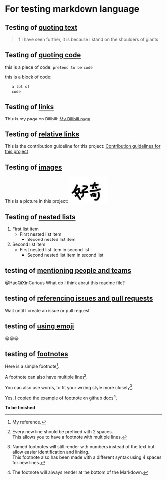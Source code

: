 # For testing markdown language
## Testing of [quoting text](https://docs.github.com/en/get-started/writing-on-github/getting-started-with-writing-and-formatting-on-github/basic-writing-and-formatting-syntax#quoting-text)
> If I have seen further, it is because I stand on the shoulders of giants

## Testing of [quoting code](https://docs.github.com/en/get-started/writing-on-github/getting-started-with-writing-and-formatting-on-github/basic-writing-and-formatting-syntax#quoting-code)
this is a piece of code: `pretend to be code`

this is a block of code:
```pretend to be
   a lot of
   code
```

## Testing of [links](https://docs.github.com/en/get-started/writing-on-github/getting-started-with-writing-and-formatting-on-github/basic-writing-and-formatting-syntax#links)
This is my page on Bilibili: [My Bilibili page](https://space.bilibili.com/1691902052?spm_id_from=333.1007.0.0)

## Testing of [relative links](https://docs.github.com/en/get-started/writing-on-github/getting-started-with-writing-and-formatting-on-github/basic-writing-and-formatting-syntax#relative-links)
This is the contribution guideline for this project: [Contribution guidelines for this project](docs/CONTRIBUTING.md)

## Testing of [images](https://docs.github.com/en/get-started/writing-on-github/getting-started-with-writing-and-formatting-on-github/basic-writing-and-formatting-syntax#images)
This is a picture in this project:![image example](好奇.PNG)

## Testing of [nested lists](https://docs.github.com/en/get-started/writing-on-github/getting-started-with-writing-and-formatting-on-github/basic-writing-and-formatting-syntax#nested-lists)
1. First list item
   - First nested list item
     - Second nested list item
2. Second list item
   - First nested list item in second list
     - Second nested list item in second list

## testing of [mentioning people and teams](https://docs.github.com/en/get-started/writing-on-github/getting-started-with-writing-and-formatting-on-github/basic-writing-and-formatting-syntax#mentioning-people-and-teams)
@HaoQiXinCurious What do I think about this readme file?

## testing of [referencing issues and pull requests](https://docs.github.com/en/get-started/writing-on-github/getting-started-with-writing-and-formatting-on-github/basic-writing-and-formatting-syntax#referencing-issues-and-pull-requests)
Wait until I create an issue or pull request

## testing of [using emoji](https://docs.github.com/en/get-started/writing-on-github/getting-started-with-writing-and-formatting-on-github/basic-writing-and-formatting-syntax#using-emoji)
:grinning::grinning::grinning:

## testing of [footnotes](https://docs.github.com/en/get-started/writing-on-github/getting-started-with-writing-and-formatting-on-github/basic-writing-and-formatting-syntax#footnotes)
Here is a simple footnote[^1].

A footnote can also have multiple lines[^2].  

You can also use words, to fit your writing style more closely[^note].

Yes, I copied the example of footnote on github docs[^4].

[^1]: My reference.
[^2]: Every new line should be prefixed with 2 spaces.  
  This allows you to have a footnote with multiple lines.
[^note]:
    Named footnotes will still render with numbers instead of the text but allow easier identification and linking.  
    This footnote also has been made with a different syntax using 4 spaces for new lines.
[^4]:
    The footnote will always render at the bottom of the Markdown.

**To be finished**
